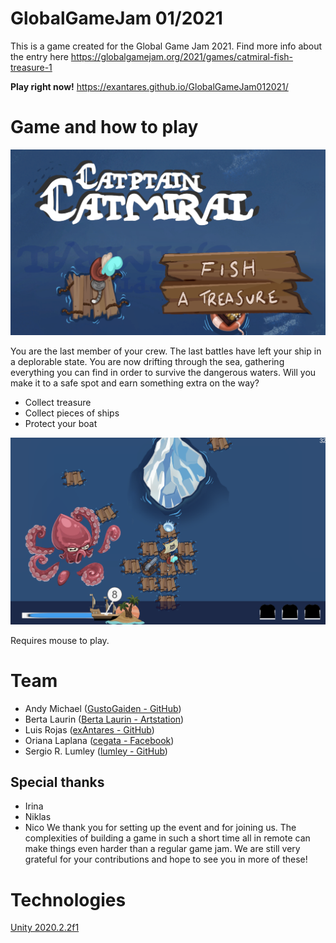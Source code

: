 # GlobalGameJam 01/2021

This is a game created for the Global Game Jam 2021.
Find more info about the entry here https://globalgamejam.org/2021/games/catmiral-fish-treasure-1

**Play right now!**
https://exantares.github.io/GlobalGameJam012021/

# Game and how to play

![Drift to safety](docs/Images/1_MainMenu.png)

You are the last member of your crew. The last battles have left your ship in a deplorable state. You are now drifting through the sea, gathering everything you can find in order to survive the dangerous waters. Will you make it to a safe spot and earn something extra on the way?

 - Collect treasure
 - Collect pieces of ships
 - Protect your boat

 ![Drift to safety](docs/Images/5_AvoidObstacles.png)

Requires mouse to play.

# Team
 - Andy Michael ([GustoGaiden - GitHub](https://github.com/GustoGaiden))
 - Berta Laurin ([Berta Laurin - Artstation](https://berta_laurin.artstation.com/))
 - Luis Rojas ([exAntares - GitHub](https://github.com/exAntares))
 - Oriana Laplana ([cegata - Facebook](https://www.facebook.com/cegata/))
 - Sergio R. Lumley ([lumley - GitHub](https://github.com/lumley/))

## Special thanks
 - Irina
 - Niklas
 - Nico
We thank you for setting up the event and for joining us. The complexities of building a game in such a short time all in remote can make things even harder than a regular game jam. We are still very grateful for your contributions and hope to see you in more of these!

# Technologies
[Unity 2020.2.2f1](https://unity3d.com/get-unity/download/archive)
